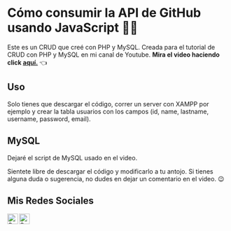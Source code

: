 # Cómo consumir la API de GitHub usando JavaScript 🐱‍💻

Este es un CRUD que creé con PHP y MySQL.
Creada para el tutorial de CRUD con PHP y MySQL en mi canal de Youtube.
**Mira el video haciendo click [aquí.](https://youtu.be/sYaEoNy5OGs)** 👈

## Uso
Solo tienes que descargar el código, correr un server con XAMPP por ejemplo y crear la tabla usuarios con los campos (id, name, lastname, username, password, email).

## MySQL
Dejaré el script de MySQL usado en el video.

Sientete libre de descargar el código y modificarlo a tu antojo. Si tienes alguna duda o sugerencia, no dudes en dejar un comentario en el video. 😉

## Mis Redes Sociales
<a href="https://www.linkedin.com/in/salmeron-alvarado/"><img align="left" src="https://raw.githubusercontent.com/yushi1007/yushi1007/main/images/linkedin.svg" alt="Salmeron | LinkedIn" width="24px"/></a>
<a href="https://www.instagram.com/salmeron.daniel_/"><img align="left" src="https://raw.githubusercontent.com/yushi1007/yushi1007/main/images/instagram.svg" alt="Salmeron | Instagram" width="24px"/></a>